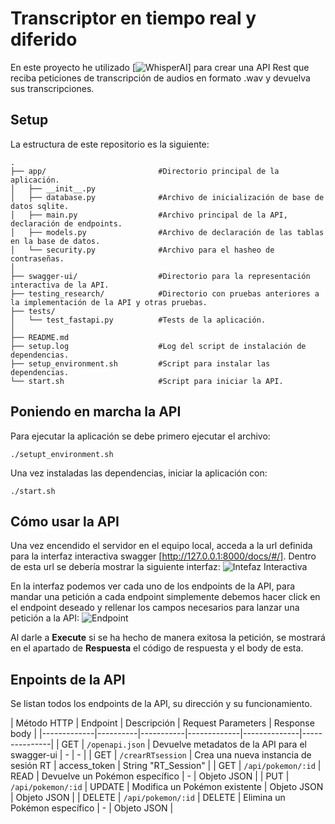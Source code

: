 # Transcriptor en tiempo real y diferido
En este proyecto he utilizado [![WhisperAI](https://github.com/openai/whisper)] para crear una API Rest que reciba peticiones de transcripción de audios en formato .wav y devuelva sus transcripciones.

## Setup
La estructura de este repositorio es la siguiente:
```
.
├── app/                         #Directorio principal de la aplicación.
│   ├── __init__.py             
│   ├── database.py              #Archivo de inicialización de base de datos sqlite.
│   ├── main.py                  #Archivo principal de la API, declaración de endpoints.
│   ├── models.py                #Archivo de declaración de las tablas en la base de datos.
│   └── security.py              #Archivo para el hasheo de contraseñas.
│               
├── swagger-ui/                  #Directorio para la representación interactiva de la API.
├── testing_research/            #Directorio con pruebas anteriores a la implementación de la API y otras pruebas.
├── tests/               
│   └── test_fastapi.py          #Tests de la aplicación.
│
├── README.md
├── setup.log                    #Log del script de instalación de dependencias.
├── setup_environment.sh         #Script para instalar las dependencias.
└── start.sh                     #Script para iniciar la API.
```
## Poniendo en marcha la API
Para ejecutar la aplicación se debe primero ejecutar el archivo:
```
./setupt_environment.sh
```
Una vez instaladas las dependencias, iniciar la aplicación con:
```
./start.sh
```

## Cómo usar la API
Una vez encendido el servidor en el equipo local, acceda a la url definida para la interfaz interactiva swagger [http://127.0.0.1:8000/docs/#/]. Dentro de esta url se debería mostrar la siguiente interfaz:
![Intefaz Interactiva](https://github.com/user-attachments/assets/c9f37544-d27a-48fd-90b8-f28ae69c4e90)

En la interfaz podemos ver cada uno de los endpoints de la API, para mandar una petición a cada endpoint simplemente debemos hacer click en el endpoint deseado y rellenar los campos necesarios para lanzar una petición a la API:
![Endpoint](https://github.com/user-attachments/assets/675d67fd-8573-4631-9519-f72d4c5d9ee2)

Al darle a **Execute** si se ha hecho de manera exitosa la petición, se mostrará en el apartado de **Respuesta** el código de respuesta y el body de esta.

## Enpoints de la API
Se listan todos los endpoints de la API, su dirección y su funcionamiento.

| Método HTTP | Endpoint | Descripción | Request Parameters | Response body |
|-------------|----------|-----------|-------------|--------------|---------------|
| GET | `/openapi.json` | Devuelve metadatos de la API para el swagger-ui | - | - |
| GET | `/crearRTsession` | Crea una nueva instancia de sesión RT | access_token | String "RT_Session" |
| GET | `/api/pokemon/:id` | READ | Devuelve un Pokémon específico | - | Objeto JSON |
| PUT | `/api/pokemon/:id` | UPDATE | Modifica un Pokémon existente | Objeto JSON | Objeto JSON |
| DELETE | `/api/pokemon/:id` | DELETE | Elimina un Pokémon específico | - | Objeto JSON |


